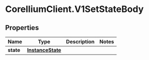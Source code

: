 # CorelliumClient.V1SetStateBody

## Properties

Name | Type | Description | Notes
------------ | ------------- | ------------- | -------------
**state** | [**InstanceState**](InstanceState.md) |  | 


